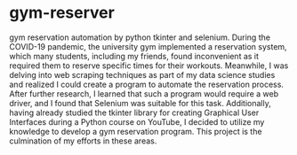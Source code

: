 # gym-reserver
gym reservation automation by python tkinter and selenium.
During the COVID-19 pandemic, the university gym implemented a reservation system, which many students, including my friends, found inconvenient as it required them to reserve specific times for their workouts. 
Meanwhile, I was delving into web scraping techniques as part of my data science studies and realized I could create a program to automate the reservation process. 
After further research, I learned that such a program would require a web driver, and I found that Selenium was suitable for this task. 
Additionally, having already studied the tkinter library for creating Graphical User Interfaces during a Python course on YouTube, I decided to utilize my knowledge to develop a gym reservation program. 
This project is the culmination of my efforts in these areas.

